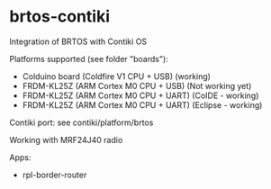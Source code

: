 # brtos-contiki
Integration of BRTOS with Contiki OS 

Platforms supported (see folder "boards"):
- Colduino board (Coldfire V1 CPU + USB) (working)
- FRDM-KL25Z (ARM Cortex M0 CPU + USB) (Not working yet)
- FRDM-KL25Z (ARM Cortex M0 CPU + UART) (CoIDE - working)
- FRDM-KL25Z (ARM Cortex M0 CPU + UART) (Eclipse - working)

Contiki port: see contiki/platform/brtos

Working with MRF24J40 radio

Apps:
- rpl-border-router





